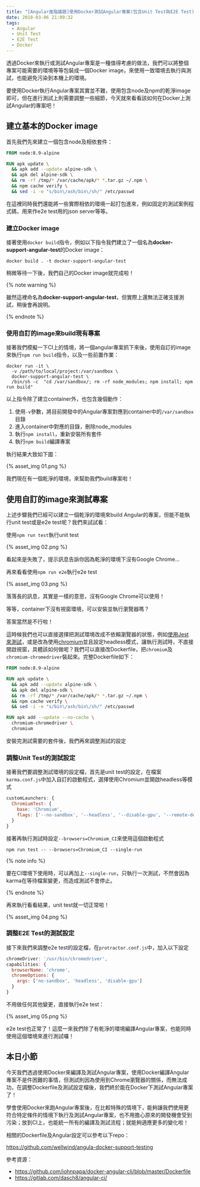 ```yaml
---
title: "[Angular進階議題]使用Docker測試Angular專案(包含Unit Test與E2E Test)"
date: 2018-03-06 21:09:32
tags:
  - Angular
  - Unit Test
  - E2E Test
  - Docker
---
```


透過Docker來執行或測試Angular專案是一種值得考慮的做法，我們可以將整個專案可能需要的環境等等包裝成一個Docker image，來使用一致環境去執行與測試，也能避免污染到本機上的環境。

要使用Docker執行Angular專案其實並不難，使用包含node及npm的乾淨image即可，但在進行測試上則需要調整一些細節，今天就來看看該如何在Docker上測試Angular的專案吧！

<!-- more -->

## 建立基本的Docker image

首先我們先來建立一個包含node及相依套件：

```dockerfile
FROM node:8.9-alpine

RUN apk update \
  && apk add --update alpine-sdk \
  && apk del alpine-sdk \
  && rm -rf /tmp/* /var/cache/apk/* *.tar.gz ~/.npm \
  && npm cache verify \
  && sed -i -e "s/bin\/ash/bin\/sh/" /etc/passwd
```

在這裡同時我們還能將一些實際相依的環境一起打包進來，例如固定的測試案例程式碼，用來作e2e test用的json server等等。

### 建立Docker image

接著使用`docker build`指令，例如以下指令我們建立了一個名為**docker-support-angular-test**的Docker image：

```shell
docker build . -t docker-support-angular-test
```

稍微等待一下後，我們自己的Docker image就完成啦！

{% note warning %}

雖然這裡命名為**docker-support-angular-test**，但實際上還無法正確支援測試，稍後會再說明。

{% endnote %}

### 使用自訂的image來build現有專案

接著我們模擬一下CI上的情境，將一個angular專案抓下來後，使用自訂的image來執行`npm run build`指令，以及一些前置作業：

```shell
docker run -it \
  -v /path/to/local/project:/var/sandbox \
  docker-support-angular-test \
  /bin/sh -c  "cd /var/sandbox/; rm -rf node_modules; npm install; npm run build"
```

以上指令除了建立container外，也包含幾個動作：

1.  使用`-v`參數，將目前開發中的Angular專案對應到container中的`/var/sandbox`目錄
2.  進入container中對應的目錄，刪除node_modules
3.  執行`npm install`，重新安裝所有套件
4.  執行`npm build`編譯專案

執行結果大致如下圖：

{% asset_img 01.png %}

我們現在有一個乾淨的環境，來幫助我們build專案啦！

## 使用自訂的image來測試專案

上述步驟我們已經可以建立一個乾淨的環境來build Angular的專案，但能不能執行unit test或是e2e test呢？我們來試試看：

使用`npm run test`執行unit test

{% asset_img 02.png %}

看起來是失敗了，提示訊息告訴你因為乾淨的環境下沒有Google Chrome...

再來看看使用`npm run e2e`執行e2e test

{% asset_img 03.png %}

落落長的訊息，其實是一樣的意思，沒有Google Chrome可以使用！

等等，container下沒有視窗環境，可以安裝並執行瀏覽器嗎？

答案當然是不行啦！

這時候我們也可以直接選擇把測試環境改成不依賴瀏覽器的狀態，例如[使用Jest來測試](https://wellwind.idv.tw/blog/2017/08/13/angular-advanced-testing-with-jest/)，或是改為使用[chromium](https://www.chromium.org/)並且設定headless模式，讓執行測試時，不直接開啟視窗，具體該如何做呢？我們可以直接改Dockerfile，把`chromium`及`chromium-chromedriver`裝起來。完整Dockerfile如下：

```dockerfile
FROM node:8.9-alpine

RUN apk update \
  && apk add --update alpine-sdk \
  && apk del alpine-sdk \
  && rm -rf /tmp/* /var/cache/apk/* *.tar.gz ~/.npm \
  && npm cache verify \
  && sed -i -e "s/bin\/ash/bin\/sh/" /etc/passwd

RUN apk add --update --no-cache \
  chromium-chromedriver \
  chromium
```

安裝完測試需要的套件後，我們再來調整測試的設定

### 調整Unit Test的測試設定

接著我們要調整測試環境的設定檔，首先是unit test的設定，在檔案`karma.conf.js`中加入自訂的啟動程式，選擇使用Chromium並開啟headless等模式

```js
customLaunchers: {
  ChromiumTest: {
    base: 'Chromium',
    flags: ['--no-sandbox', '--headless', '--disable-gpu', '--remote-debugging-port=9222']
  }
}
```

接著再執行測試時設定`--browsers=Chromium_CI`來使用這個啟動程式

```shell
npm run test -- --browsers=Chromium_CI --single-run
```

{% note info %}

要在CI環境下使用時，可以再加上`--single-run`，只執行一次測試，不然會因為karma在等待檔案變更，而造成測試不會停止。

{% endnote %}

再來執行看看結果，unit test就一切正常啦！

{% asset_img 04.png %}

### 調整E2E Test的測試設定

接下來我們來調整e2e test的設定檔，在`protractor.conf.js`中，加入以下設定

```Javascript
chromeDriver: '/usr/bin/chromedriver',
capabilities: {
  browserName: 'chrome', 
  chromeOptions: {
    args: ['no-sandbox', 'headless', 'disable-gpu']
  }
}
```

不用做任何其他變更，直接執行e2e test：

{% asset_img 05.png %}

e2e test也正常了！這麼一來我們除了有乾淨的環境編譯Angular專案，也能同時使用這個環境來進行測試囉！

## 本日小節

今天我們透過使用Docker來編譯及測試Angular專案，使用Docker編譯Angular專案不是件困難的事情，但測試則因為使用到Chrome瀏覽器的關係，而無法成功，在調整Dockerfile及測試設定檔後，我們終於能在Docker下測試Angular專案了！

學會使用Docker來跑Angular專案後，在比較特殊的情境下，能夠讓我們使用更符合特定條件的情境下執行及測試Angular專案，也不用擔心原來的開發機會受到污染；放到CI上，也能統一所有的編譯及測試流程；就能夠適應更多的變化啦！

相關的Dockerfile及Angular設定可以參考以下repo：

https://github.com/wellwind/angula-docker-support-testing

參考資源：

-   https://github.com/johnpapa/docker-angular-cli/blob/master/Dockerfile
-   https://gitlab.com/dasch8/angular-ci/
